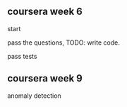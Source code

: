 coursera week 6
---
start

pass the questions,
TODO: write code.

pass tests

coursera week 9
---
anomaly detection
